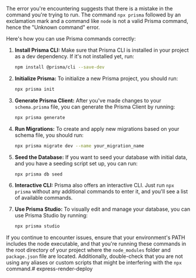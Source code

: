 The error you're encountering suggests that there is a mistake in the command you're trying to run. The command `npx prisma` followed by an exclamation mark and a command like `node` is not a valid Prisma command, hence the "Unknown command" error.

Here's how you can use Prisma commands correctly:

1. **Install Prisma CLI:**
   Make sure that Prisma CLI is installed in your project as a dev dependency. If it's not installed yet, run:
   ```sh
   npm install @prisma/cli --save-dev
   ```

2. **Initialize Prisma:**
   To initialize a new Prisma project, you should run:
   ```sh
   npx prisma init
   ```

3. **Generate Prisma Client:**
   After you've made changes to your `schema.prisma` file, you can generate the Prisma Client by running:
   ```sh
   npx prisma generate
   ```

4. **Run Migrations:**
   To create and apply new migrations based on your schema file, you should run:
   ```sh
   npx prisma migrate dev --name your_migration_name
   ```

5. **Seed the Database:**
   If you want to seed your database with initial data, and you have a seeding script set up, you can run:
   ```sh
   npx prisma db seed
   ```

6. **Interactive CLI:**
   Prisma also offers an interactive CLI. Just run `npx prisma` without any additional commands to enter it, and you'll see a list of available commands.

7. **Use Prisma Studio:**
   To visually edit and manage your database, you can use Prisma Studio by running:
   ```sh
   npx prisma studio
   ```

If you continue to encounter issues, ensure that your environment's PATH includes the node executable, and that you're running these commands in the root directory of your project where the `node_modules` folder and `package.json` file are located. Additionally, double-check that you are not using any aliases or custom scripts that might be interfering with the `npx` command.# express-render-deploy

